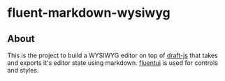 # fluent-markdown-wysiwyg

## About

This is the project to build a WYSIWYG editor on top of [draft-js](https://github.com/facebook/draft-js) that takes and exports it's editor state using markdown. [fluentui](https://github.com/microsoft/fluentui) is used for controls and styles.
